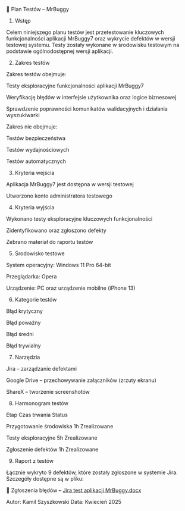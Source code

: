📄 Plan Testów – MrBuggy
1. Wstęp

Celem niniejszego planu testów jest przetestowanie kluczowych funkcjonalności aplikacji MrBuggy7 oraz wykrycie defektów w wersji testowej systemu. Testy zostały wykonane w środowisku testowym na podstawie ogólnodostępnej wersji aplikacji.

2. Zakres testów
   
Zakres testów obejmuje:

Testy eksploracyjne funkcjonalności aplikacji MrBuggy7

Weryfikację błędów w interfejsie użytkownika oraz logice biznesowej

Sprawdzenie poprawności komunikatów walidacyjnych i działania wyszukiwarki

Zakres nie obejmuje:

Testów bezpieczeństwa

Testów wydajnościowych

Testów automatycznych

3. Kryteria wejścia
   
Aplikacja MrBuggy7 jest dostępna w wersji testowej

Utworzono konto administratora testowego

4. Kryteria wyjścia
   
Wykonano testy eksploracyjne kluczowych funkcjonalności

Zidentyfikowano oraz zgłoszono defekty

Zebrano materiał do raportu testów

5. Środowisko testowe
    
System operacyjny: Windows 11 Pro 64-bit

Przeglądarka: Opera

Urządzenie: PC oraz urządzenie mobilne (iPhone 13)

6. Kategorie testów

Błąd krytyczny

Błąd poważny

Błąd średni

Błąd trywialny

7. Narzędzia
   
Jira – zarządzanie defektami

Google Drive – przechowywanie załączników (zrzuty ekranu)

ShareX – tworzenie screenshotów

8. Harmonogram testów

Etap	Czas trwania	Status

Przygotowanie środowiska	1h	Zrealizowane

Testy eksploracyjne	5h	Zrealizowane

Zgłoszenie defektów	1h	Zrealizowane

9. Raport z testów
    
Łącznie wykryto 9 defektów, które zostały zgłoszone w systemie Jira. Szczegóły dostępne są w pliku:

📄 Zgłoszenia błędów – [Jira test aplikacji MrBuggy.docx](./Jira%20test%20aplikacji%20MrBuggy.docx)

Autor: Kamil Szyszkowski
Data: Kwiecień 2025
